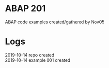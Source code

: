 ﻿
# ABAP 201

ABAP code examples created/gathered by Nov05

# Logs

2019-10-14 repo created   
2019-10-14 example 001 created  